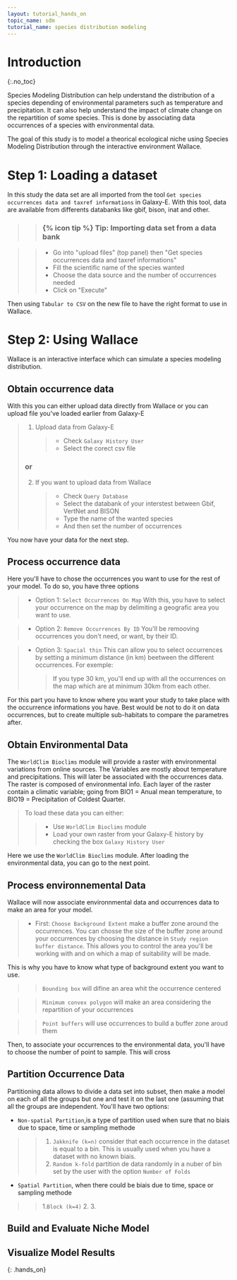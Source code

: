 ```yaml
---
layout: tutorial_hands_on
topic_name: sdm
tutorial_name: species distribution modeling
---
```


# Introduction
{:.no_toc}

Species Modeling Distribution can help understand the distribution of a species depending of environmental parameters such as temperature and precipitation. It can also help understand the impact of climate change on the repartition of some species. This is done by associating data occurrences of a species with environmental data.

The goal of this study is to model a theorical ecological niche using Species Modeling Distribution through the interactive environment Wallace.    

# Step 1: Loading a dataset

In this study the data set are all imported from the tool `Get species occurrences data and taxref informations` in Galaxy-E. With this tool, data are available from differents databanks like gbif, bison, inat and other.

>    > ### {% icon tip %} Tip: Importing data set from a data bank

>    > * Go into "upload files" (top panel) then "Get species occurrences data and taxref informations"
>    > * Fill the scientific name of the species wanted 
>    > * Choose the data source and the number of occurrences needed
>    > * Click on "Execute"

Then using `Tabular to CSV` on the new file to have the right format to use in Wallace.

# Step 2: Using Wallace

Wallace is an interactive interface which can simulate a species modeling distribution.

## Obtain occurrence data

With this you can either upload data directly from Wallace or you can upload file you've loaded earlier from Galaxy-E

> 1. Upload data from Galaxy-E
>    > * Check `Galaxy History User`
>    > * Select the corect csv file
> ### or
> 2. If you want to upload data from Wallace
>    > * Check `Query Database`
>    > * Select the databank of your interstest between Gbif, VertNet and BISON 
>    > * Type the name of the wanted species
>    > * And then set the number of occurrences

You now have your data for the next step.

## Process occurrence data

Here you'll have to chose the occurrences you want to use for the rest of your model. To do so, you have three options

> * Option 1: `Select Occurrences On Map`
> With this, you have to select your occurrence on the map by delimiting a geografic area you want to use.

> * Option 2: `Remove Occurrences By ID`
> You'll be remooving occurrences you don't need, or want, by their ID.

> * Option 3: `Spacial thin`
> This can allow you to select occurrences by setting a minimum distance (in km) beetween the different occurrences. For exemple:
>    > If you type 30 km, you'll end up with all the occurrences on the map which are at minimum 30km from each other.

For this part you have to know where you want your study to take place with the occurrence informations you have.
Best would be not to do it on data occurrences, but to create multiple sub-habitats to compare the parametres after.

## Obtain Environmental Data

The `WorldClim Bioclims` module will provide a raster with environmental variations from online sources. The Variables are mostly about temperature and precipitations. This will later be associated with the occurrences data.
The raster is composed of environmental info. Each layer of the raster contain a climatic variable; going from BIO1 = Anual mean temperature, to BIO19 = Precipitation of Coldest Quarter.

> To load these data you can either:
>    > * Use `WorldClim Bioclims` module
>    > * Load your own raster from your Galaxy-E history by checking the box `Galaxy History User`

Here we use the `WorldClim Bioclims` module.
After loading the environmental data, you can go to the next point.

## Process environnemental Data

Wallace will now associate environnmental data and occurrences data to make an area for your model.
> * First: `Choose Background Extent` make a buffer zone around the occurrences. You can chosse the size of the buffer zone around your occurrences by choosing the distance in `Study region buffer distance`. This allows you to control the area you'll be working with and on which a map of suitability will be made.

This is why you have to know what type of background extent you want to use.
>    > `Bounding box` will difine an area whit the occurrence centered

>    > `Minimum convex polygon` will make an area considering the repartition of your occurrences

>    > `Point buffers` will use occurrences to build a buffer zone aroud them

Then, to associate your occurrences to the environmental data, you'll have to choose the number of point to sample. This will cross

## Partition Occurrence Data

Partitioning data allows to divide a data set into subset, then make a model on each of all the groups but one and test it on the last one (assuming that all the groups are independent. You'll have two options: 

* `Non-spatial Partition`,is a type of partition used when sure that no biais due to space, time or sampling methode
>    > 1. `Jakknife (k=n)` consider that each occurrence in the dataset is equal to a bin. This is usually used when you have a dataset with no known biais.
>    > 2. `Random k-fold` partition de data randomly in a nuber of bin set by the user with the option `Number of Folds`

* `Spatial Partition`, when there could be biais due to time, space or sampling methode
>    > 1.`Block (k=4)`
>    > 2.
>    > 3.

## Build and Evaluate Niche Model

## Visualize Model Results


{: .hands_on}
